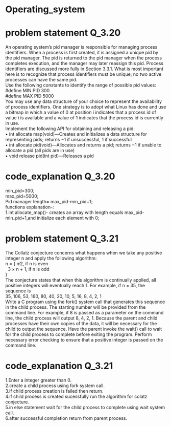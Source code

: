 # Operating_system
# problem statement Q_3.20
An operating system’s pid manager is responsible for managing process
identifiers. When a process is first created, it is assigned a unique pid
by the pid manager. The pid is returned to the pid manager when the
process completes execution, and the manager may later reassign this
pid. Process identifiers are discussed more fully in Section 3.3.1. What
is most important here is to recognize that process identifiers must be
unique; no two active processes can have the same pid.\
Use the following constants to identify the range of possible pid
values:\
#define MIN PID 300\
#define MAX PID 5000\
You may use any data structure of your choice to represent the availability of process identifiers. One strategy is to adopt what Linux has
done and use a bitmap in which a value of 0 at position i indicates that a process id of value i is available and a value of 1 indicates that the
process id is currently in use.\
Implement the following API for obtaining and releasing a pid:\
• int allocate map(void)—Creates and initializes a data structure for representing pids; returns −1 if unsuccessful, 1 if successful\
• int allocate pid(void)—Allocates and returns a pid; returns −1 if unable to allocate a pid (all pids are in use)\
• void release pid(int pid)—Releases a pid
# code_explanation Q_3.20
min_pid=300;\
max_pid=5000;\
Pid manager length= max_pid-min_pid+1;\
functions explanation-:\
1.int allocate_map()-  creates an array with length equals  max_pid-min_pid+1,and initialize each element with 0;

# problem statement Q_3.21
The Collatz conjecture concerns what happens when we take any positive integer n and apply the following algorithm:\
n =
{ n∕2, if n is even\
  &nbsp; 3 × n + 1, if n is odd\
}\
The conjecture states that when this algorithm is continually applied,
all positive integers will eventually reach 1. For example, if n = 35, the
sequence is\
35, 106, 53, 160, 80, 40, 20, 10, 5, 16, 8, 4, 2, 1\
Write a C program using the fork() system call that generates this
sequence in the child process. The starting number will be provided
from the command line. For example, if 8 is passed as a parameter on
the command line, the child process will output 8, 4, 2, 1. Because the
parent and child processes have their own copies of the data, it will be
necessary for the child to output the sequence. Have the parent invoke
the wait() call to wait for the child process to complete before exiting
the program. Perform necessary error checking to ensure that a positive
integer is passed on the command line.
# code_explanation Q_3.21
1.Enter a integer greater than 0.\
2.create a child process using fork system call.\
3.if child process creation is failed then return.\
4.if child process is created sucessfully run the algorithm for colatz conjecture.\
5.in else statement wait for the child process to complete using wait system call.\
6.after successful completion return from parent process.

